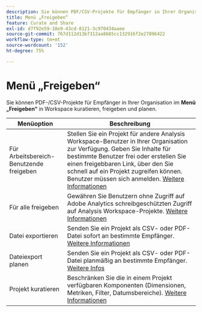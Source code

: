 ```yaml
---
description: Sie können PDF/CSV-Projekte für Empfänger in Ihrer Organisation kuratieren, freigeben und planen.
title: Menü „Freigeben“
feature: Curate and Share
exl-id: d7f92e59-18e9-43cd-8121-3c970434aaee
source-git-commit: 767d112d13b7312aa8685cc132916f2e27896422
workflow-type: tm+mt
source-wordcount: '152'
ht-degree: 75%

---
```


# Menü „Freigeben“

Sie können PDF-/CSV-Projekte für Empfänger in Ihrer Organisation im **Menü „Freigeben“** in Workspace kuratieren, freigeben und planen.

| Menüoption | Beschreibung |
|---|---|
| Für Arbeitsbereich-Benutzende freigeben | Stellen Sie ein Projekt für andere Analysis Workspace-Benutzer in Ihrer Organisation zur Verfügung. Geben Sie Inhalte für bestimmte Benutzer frei oder erstellen Sie einen freigebbaren Link, über den Sie schnell auf ein Projekt zugreifen können. Benutzer müssen sich anmelden. [Weitere Informationen](/help/analysis-workspace/curate-share/share-projects.md) |
| Für alle freigeben | Gewähren Sie Benutzern ohne Zugriff auf Adobe Analytics schreibgeschützten Zugriff auf Analysis Workspace-Projekte. [Weitere Informationen](/help/analysis-workspace/curate-share/share-projects.md) |
| Datei exportieren | Senden Sie ein Projekt als CSV- oder PDF-Datei sofort an bestimmte Empfänger. [Weitere Informationen](/help/analysis-workspace/curate-share/t-schedule-report.md) |
| Dateiexport planen | Senden Sie ein Projekt als CSV- oder PDF-Datei planmäßig an bestimmte Empfänger. [Weitere Infos](/help/analysis-workspace/curate-share/t-schedule-report.md) |
| Projekt kuratieren | Beschränken Sie die in einem Projekt verfügbaren Komponenten (Dimensionen, Metriken, Filter, Datumsbereiche). [Weitere Informationen](/help/analysis-workspace/curate-share/curate.md) |
